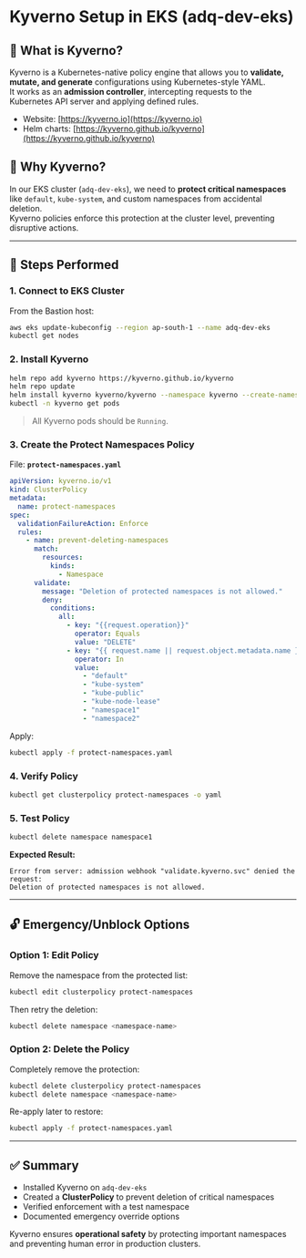 # Kyverno Setup in EKS (adq-dev-eks)

## 🔎 What is Kyverno?
Kyverno is a Kubernetes-native policy engine that allows you to **validate, mutate, and generate** configurations using Kubernetes-style YAML.  
It works as an **admission controller**, intercepting requests to the Kubernetes API server and applying defined rules.

- Website: [https://kyverno.io](https://kyverno.io)
- Helm charts: [https://kyverno.github.io/kyverno](https://kyverno.github.io/kyverno)

## 🎯 Why Kyverno?
In our EKS cluster (`adq-dev-eks`), we need to **protect critical namespaces** like `default`, `kube-system`, and custom namespaces from accidental deletion.  
Kyverno policies enforce this protection at the cluster level, preventing disruptive actions.

---

## 🚀 Steps Performed

### 1. Connect to EKS Cluster
From the Bastion host:
```bash
aws eks update-kubeconfig --region ap-south-1 --name adq-dev-eks
kubectl get nodes
```

### 2. Install Kyverno
```bash
helm repo add kyverno https://kyverno.github.io/kyverno
helm repo update
helm install kyverno kyverno/kyverno --namespace kyverno --create-namespace
kubectl -n kyverno get pods
```
> All Kyverno pods should be `Running`.

### 3. Create the Protect Namespaces Policy
File: **`protect-namespaces.yaml`**

```yaml
apiVersion: kyverno.io/v1
kind: ClusterPolicy
metadata:
  name: protect-namespaces
spec:
  validationFailureAction: Enforce
  rules:
    - name: prevent-deleting-namespaces
      match:
        resources:
          kinds:
            - Namespace
      validate:
        message: "Deletion of protected namespaces is not allowed."
        deny:
          conditions:
            all:
              - key: "{{request.operation}}"
                operator: Equals
                value: "DELETE"
              - key: "{{ request.name || request.object.metadata.name }}"
                operator: In
                value:
                  - "default"
                  - "kube-system"
                  - "kube-public"
                  - "kube-node-lease"
                  - "namespace1"
                  - "namespace2"
```

Apply:
```bash
kubectl apply -f protect-namespaces.yaml
```

### 4. Verify Policy
```bash
kubectl get clusterpolicy protect-namespaces -o yaml
```

### 5. Test Policy
```bash
kubectl delete namespace namespace1
```
**Expected Result:**
```
Error from server: admission webhook "validate.kyverno.svc" denied the request:
Deletion of protected namespaces is not allowed.
```

---

## 🔓 Emergency/Unblock Options

### Option 1: Edit Policy
Remove the namespace from the protected list:
```bash
kubectl edit clusterpolicy protect-namespaces
```
Then retry the deletion:
```bash
kubectl delete namespace <namespace-name>
```

### Option 2: Delete the Policy
Completely remove the protection:
```bash
kubectl delete clusterpolicy protect-namespaces
kubectl delete namespace <namespace-name>
```
Re-apply later to restore:
```bash
kubectl apply -f protect-namespaces.yaml
```

---

## ✅ Summary
- Installed Kyverno on `adq-dev-eks`
- Created a **ClusterPolicy** to prevent deletion of critical namespaces
- Verified enforcement with a test namespace
- Documented emergency override options

Kyverno ensures **operational safety** by protecting important namespaces and preventing human error in production clusters.
